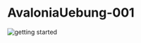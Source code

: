 # AvaloniaUebung-001

![getting started](https://github.com/user-attachments/assets/82c2059c-e26a-43d1-819d-feaf2982d769)
